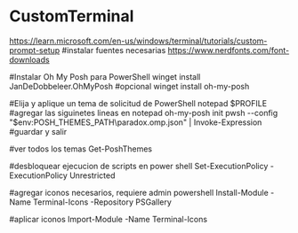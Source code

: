 # CustomTerminal

https://learn.microsoft.com/en-us/windows/terminal/tutorials/custom-prompt-setup
#instalar fuentes necesarias
https://www.nerdfonts.com/font-downloads

#Instalar Oh My Posh para PowerShell
winget install JanDeDobbeleer.OhMyPosh
#opcional
winget install oh-my-posh

#Elija y aplique un tema de solicitud de PowerShell
notepad $PROFILE
#agregar las siguinetes lineas en notepad
oh-my-posh init pwsh --config "$env:POSH_THEMES_PATH\paradox.omp.json" | Invoke-Expression
#guardar y salir


#ver todos los temas
Get-PoshThemes

#desbloquear ejecucion de scripts en power shell
Set-ExecutionPolicy -ExecutionPolicy Unrestricted

#agregar iconos necesarios, requiere admin powershell
Install-Module -Name Terminal-Icons -Repository PSGallery

#aplicar iconos
Import-Module -Name Terminal-Icons
